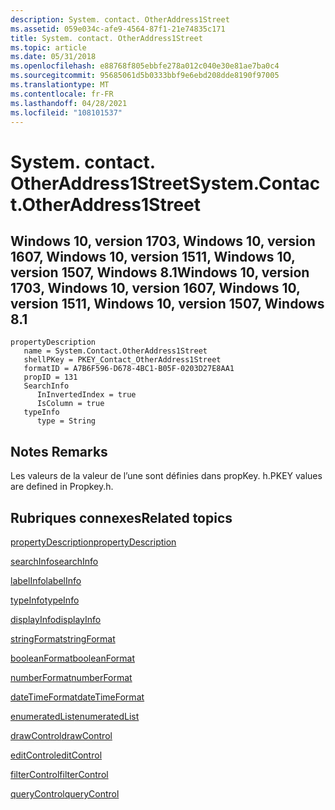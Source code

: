 ```yaml
---
description: System. contact. OtherAddress1Street
ms.assetid: 059e034c-afe9-4564-87f1-21e74835c171
title: System. contact. OtherAddress1Street
ms.topic: article
ms.date: 05/31/2018
ms.openlocfilehash: e88768f805ebbfe278a012c040e30e81ae7ba0c4
ms.sourcegitcommit: 95685061d5b0333bbf9e6ebd208dde8190f97005
ms.translationtype: MT
ms.contentlocale: fr-FR
ms.lasthandoff: 04/28/2021
ms.locfileid: "108101537"
---
```

# <a name="systemcontactotheraddress1street"></a><span data-ttu-id="7fe4e-103">System. contact. OtherAddress1Street</span><span class="sxs-lookup"><span data-stu-id="7fe4e-103">System.Contact.OtherAddress1Street</span></span>

## <a name="windows-10-version-1703-windows-10-version-1607-windows-10-version-1511-windows-10-version-1507-windows-81"></a><span data-ttu-id="7fe4e-104">Windows 10, version 1703, Windows 10, version 1607, Windows 10, version 1511, Windows 10, version 1507, Windows 8.1</span><span class="sxs-lookup"><span data-stu-id="7fe4e-104">Windows 10, version 1703, Windows 10, version 1607, Windows 10, version 1511, Windows 10, version 1507, Windows 8.1</span></span>

```
propertyDescription
   name = System.Contact.OtherAddress1Street
   shellPKey = PKEY_Contact_OtherAddress1Street
   formatID = A7B6F596-D678-4BC1-B05F-0203D27E8AA1
   propID = 131
   SearchInfo
      InInvertedIndex = true
      IsColumn = true
   typeInfo
      type = String
```

## <a name="remarks"></a><span data-ttu-id="7fe4e-105">Notes </span><span class="sxs-lookup"><span data-stu-id="7fe4e-105">Remarks</span></span>

<span data-ttu-id="7fe4e-106">Les valeurs de la valeur de l’une sont définies dans propKey. h.</span><span class="sxs-lookup"><span data-stu-id="7fe4e-106">PKEY values are defined in Propkey.h.</span></span>

## <a name="related-topics"></a><span data-ttu-id="7fe4e-107">Rubriques connexes</span><span class="sxs-lookup"><span data-stu-id="7fe4e-107">Related topics</span></span>

<dl> <dt>

[<span data-ttu-id="7fe4e-108">propertyDescription</span><span class="sxs-lookup"><span data-stu-id="7fe4e-108">propertyDescription</span></span>](./propdesc-schema-propertydescription.md)
</dt> <dt>

[<span data-ttu-id="7fe4e-109">searchInfo</span><span class="sxs-lookup"><span data-stu-id="7fe4e-109">searchInfo</span></span>](./propdesc-schema-searchinfo.md)
</dt> <dt>

[<span data-ttu-id="7fe4e-110">labelInfo</span><span class="sxs-lookup"><span data-stu-id="7fe4e-110">labelInfo</span></span>](./propdesc-schema-labelinfo.md)
</dt> <dt>

[<span data-ttu-id="7fe4e-111">typeInfo</span><span class="sxs-lookup"><span data-stu-id="7fe4e-111">typeInfo</span></span>](./propdesc-schema-typeinfo.md)
</dt> <dt>

[<span data-ttu-id="7fe4e-112">displayInfo</span><span class="sxs-lookup"><span data-stu-id="7fe4e-112">displayInfo</span></span>](./propdesc-schema-displayinfo.md)
</dt> <dt>

[<span data-ttu-id="7fe4e-113">stringFormat</span><span class="sxs-lookup"><span data-stu-id="7fe4e-113">stringFormat</span></span>](./propdesc-schema-stringformat.md)
</dt> <dt>

[<span data-ttu-id="7fe4e-114">booleanFormat</span><span class="sxs-lookup"><span data-stu-id="7fe4e-114">booleanFormat</span></span>](./propdesc-schema-booleanformat.md)
</dt> <dt>

[<span data-ttu-id="7fe4e-115">numberFormat</span><span class="sxs-lookup"><span data-stu-id="7fe4e-115">numberFormat</span></span>](./propdesc-schema-numberformat.md)
</dt> <dt>

[<span data-ttu-id="7fe4e-116">dateTimeFormat</span><span class="sxs-lookup"><span data-stu-id="7fe4e-116">dateTimeFormat</span></span>](./propdesc-schema-datetimeformat.md)
</dt> <dt>

[<span data-ttu-id="7fe4e-117">enumeratedList</span><span class="sxs-lookup"><span data-stu-id="7fe4e-117">enumeratedList</span></span>](./propdesc-schema-enumeratedlist.md)
</dt> <dt>

[<span data-ttu-id="7fe4e-118">drawControl</span><span class="sxs-lookup"><span data-stu-id="7fe4e-118">drawControl</span></span>](./propdesc-schema-drawcontrol.md)
</dt> <dt>

[<span data-ttu-id="7fe4e-119">editControl</span><span class="sxs-lookup"><span data-stu-id="7fe4e-119">editControl</span></span>](./propdesc-schema-editcontrol.md)
</dt> <dt>

[<span data-ttu-id="7fe4e-120">filterControl</span><span class="sxs-lookup"><span data-stu-id="7fe4e-120">filterControl</span></span>](./propdesc-schema-filtercontrol.md)
</dt> <dt>

[<span data-ttu-id="7fe4e-121">queryControl</span><span class="sxs-lookup"><span data-stu-id="7fe4e-121">queryControl</span></span>](./propdesc-schema-querycontrol.md)
</dt> </dl>

 

 
